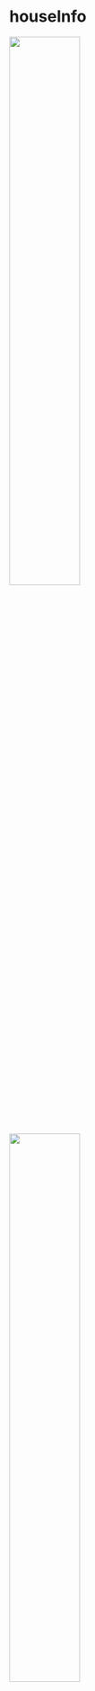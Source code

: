 # houseInfo

<img src = "https://user-images.githubusercontent.com/26289683/93533602-465e4480-f97e-11ea-98e6-88c9692852e5.png" width = "50%" height="50%">

<img src = "https://user-images.githubusercontent.com/26289683/93533607-48280800-f97e-11ea-9f07-76a62132f29d.png" width = "50%" height="50%">

<img src = "https://user-images.githubusercontent.com/26289683/93533609-49593500-f97e-11ea-883d-e6d70389364b.png" width = "50%" height="50%">

## 기획배경

집을 사기 위해 웹에 접속했으나 화면ㄴ이 너무 난잡해 어디부터 봐야할지 모르겠다.

원하는 정보는 주변에 대중교통과 대형마트가 있는지 뿐인데 이것만 지도로 시각화한 곳을 찾고 싶다.

주거지를 구하면서 나라 또는 시에서 지원해주는 정책이나 프로그램이 뭐가 있는지 궁금하다.

## 서비스 목적

난잡하지 않게 본인이 원하는 지역 내 주택 및 아파트의 실거래가를 제공하고

그 주변 상가와 환경정보도 함께 알아볼 수 있게 함

## 개발환경

-개발언어 : Java, Vue.js

-IDE : Spring Tool Suite, Visual Studio Code

-DB : mySQL

-공공 데이터 : 국토고통부 아파트/ 연립다세대 실거래가 자료 , 법정동코드, 환경 지도점검 데이터, 상권정보
              

## 핵심기능

지역별 주택 및 아파트의 매매,전월세 등 실거래가 정보 제공

주변 상가,환경에 대한 정보 제공

주택 관련 지원 및 정책정보 제공

## 프로젝트 사용법

**Import**

`git clone https://github.com/yu01203/project1_houseInfo.git`



**Vue.js**

```
cd project_1/HappyHouse_Vue
npm install
npm run serve
```



**Spring_boot**

*1. STS*(Spring Tool Suite)에서 git폴더 내 HappyHouseFinal 폴더 import

*2.* 프로젝트 "root 폴더 우클릭 -> Run As -> Spring Boot App"



**mysql**

*1. DB 생성 후 git 폴더 내 sql 폴더에 있는 sql문을 통해 테이블 생성

*2.* HappyHouseFinal\src\main\resources\application.properties 에서 4~7번째 줄 mysql db정보 수정"



**사이트 접속**

vue.js 를 실행시키며 생긴 localhost 주소로 접속


## 팀소개

- 김남규(Front-End , Back-End)
- 김태훈(Front-End , Back-End)




